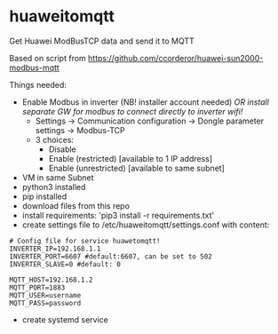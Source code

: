 # huaweitomqtt

Get Huawei ModBusTCP data and send it to MQTT

Based on script from https://github.com/ccorderor/huawei-sun2000-modbus-mqtt

Things needed:
- Enable Modbus in inverter (NB! installer account needed) _OR install separate GW for modbus to connect directly to inverter wifi!_
  - Settings -> Communication configuration -> Dongle parameter settings -> Modbus-TCP
  - 3 choices: 
     - Disable
     - Enable (restricted) [available to 1 IP address]
     - Enable (unrestricted) [available to same subnet]
- VM in same Subnet
- python3 installed
- pip installed
- download files from this repo
- install requirements: 'pip3 install -r requirements.txt'
- create settings file to /etc/huaweitomqtt/settings.conf with content:
````
# Config file for service huawetomqtt!
INVERTER_IP=192.168.1.1
INVERTER_PORT=6607 #default:6607, can be set to 502
INVERTER_SLAVE=0 #default: 0

MQTT_HOST=192.168.1.2
MQTT_PORT=1883
MQTT_USER=username
MQTT_PASS=password
````
- create systemd service 
